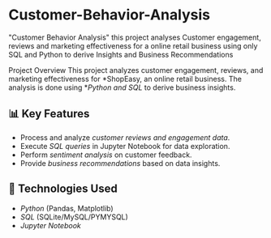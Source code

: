 # Customer-Behavior-Analysis
"Customer Behavior Analysis" this project analyses Customer engagement, reviews and marketing effectiveness for a online retail business using only SQL and Python to derive Insights and Business Recommendations 

Project Overview
This project analyzes customer engagement, reviews, and marketing effectiveness for *ShopEasy, an online retail business. The analysis is done using **Python and SQL* to derive business insights.

## 📊 Key Features
- Process and analyze *customer reviews and engagement data*.
- Execute *SQL queries* in Jupyter Notebook for data exploration.
- Perform *sentiment analysis* on customer feedback.
- Provide *business recommendations* based on data insights.

## 🔧 Technologies Used
- *Python* (Pandas, Matplotlib)
- *SQL* (SQLite/MySQL/PYMYSQL)
- *Jupyter Notebook*
